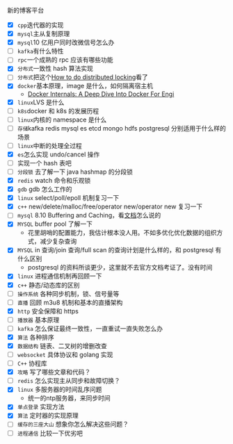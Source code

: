 新的博客平台

- [x] `cpp`迭代器的实现
- [x] `mysql`主从复制原理
- [x] `mysql`10 亿用户同时改微信号怎么办
- [ ] `kafka`有什么特性
- [ ] `rpc`一个成熟的 rpc 应该有哪些功能
- [x] `分布式`一致性 hash 算法实现
- [ ] `分布式`把这个[How to do distributed locking](http://martin.kleppmann.com/2016/02/08/how-to-do-distributed-locking.html)看了
- [x] `docker`基本原理，image 是什么，如何隔离宿主机
  - [Docker Internals: A Deep Dive Into Docker For Engi](http://docker-saigon.github.io/post/Docker-Internals/#how:cb6baf67dddd3a71c07abfd705dc7d4b)
- [x] `linux`LVS 是什么
- [ ] `k8s`docker 和 k8s 的发展历程
- [ ] `linux`内核的 namespace 是什么
- [ ] `存储`kafka redis mysql es etcd mongo hdfs postgresql 分别适用于什么样的场景
- [ ] `linux`中断的处理全过程
- [x] `es`怎么实现 undo/cancel 操作
- [ ] 实现一个 hash 表吧
- [ ] `分段锁` 去了解一下 java hashmap 的分段锁
- [x] `redis` watch 命令和乐观锁
- [x] `gdb` gdb 怎么工作的
- [x] `linux` select/poll/epoll 机制复习一下
- [x] `c++` new/delete/malloc/free/operator new/operator new 复习一下
- [ ] `mysql` 8.10 Buffering and Caching，看[文档](https://dev.mysql.com/doc/refman/5.7/en/buffering-caching.html)怎么说的
- [x] `MYSQL` buffer pool 了解一下
  - 花里胡哨的配置能力，我估计根本没人用。不如多优化优化数据的组织方式，减少复杂查询
- [x] `MYSQL` in 查询/join 查询/full scan 的查询计划是什么样的，和 postgresql 有什么区别
  - postgresql 的资料所谈更少，这里就不去官方文档考证了。没有时间
- [x] `linux` 进程通信机制再回顾一下
- [x] `c++` 静态/动态库的区别
- [ ] `操作系统` 各种同步机制，锁、信号量等
- [ ] `直播` 回顾 m3u8 机制和基本的直播架构
- [x] `http` 安全保障和 https
- [ ] `播放器` 基本原理
- [ ] `kafka` 怎么保证最终一致性，一直重试一直失败怎么办
- [x] `算法` 各种排序
- [x] `数据结构` 链表、二叉树的增删改查
- [ ] `websocket` 具体协议和 golang 实现
- [ ] `C++` 协程库
- [x] `攻略` 写了哪些文章和代码？
- [ ] `redis` 怎么实现主从同步和故障切换？
- [x] `linux` 多服务器的时间乱序问题
    - 统一的ntp服务器，来同步时间
- [x] `单点登录` 实现方法
- [x] `算法` 定时器的实现原理
- [ ] `缓存的三座大山` 想象你怎么解决这些问题？
- [ ] `进程通信` 比较一下优劣吧
